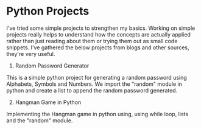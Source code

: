 # Python Projects
I've tried some simple projects to strengthen my basics. Working on simple projects really helps to understand how the concepts are actually applied rather than just reading about them or trying them out as small code snippets. I've gathered the below projects from blogs and other sources, they're very useful.


1. Random Password Generator

This is a simple python project for generating a random password using Alphabets, Symbols and Numbers.
We import the "random" module in python and create a list to append the random password generated.

2. Hangman Game in Python
 
Implementing the Hangman game in python using, using while loop, lists and the "random" module. 
